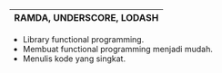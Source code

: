 | RAMDA, UNDERSCORE, LODASH |
| - |

- Library functional programming.
- Membuat functional programming menjadi mudah.
- Menulis kode yang singkat.